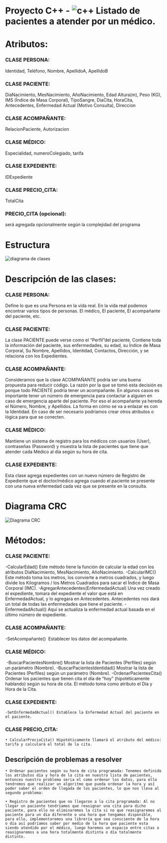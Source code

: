 # Proyecto C++ - ![c++](https://github.com/Coffee4Dogs/cpp-project/assets/59121551/d9c9e5c2-343d-4cc6-9cb0-9b24905a62f0) Listado de pacientes a atender por un médico.

# Atributos:
### CLASE PERSONA:
Identidad, Teléfono, Nombre, ApellidoA, ApellidoB
### CLASE PACIENTE:
DiaNacimiento, MesNacimiento, AñoNacimiento, Edad Altura(m), Peso (KG), IMS (Índice de Masa Corporal), TipoSangre, DiaCita, HoraCita, Antecedentes, Enfermedad Actual (Motivo Consulta), Direccion
### CLASE ACOMPAÑANTE:
RelacionPaciente, Autorizacion
### CLASE MÉDICO:
Especialidad, numeroColegiado, tarifa
### CLASE EXPEDIENTE:
IDExpediente
### CLASE PRECIO_CITA:
TotalCita
### PRECIO_CITA (opcional):
será agregada opcionalmente según la complejidad del programa


# Estructura
![diagrama de clases](https://github.com/Coffee4Dogs/cpp-project/assets/59121551/5e9e72d5-f280-49ed-ba26-12b3d2c119ad)



# Descripción de las clases: 
### CLASE PERSONA: 
Define lo que es una Persona en la vida real. En la vida real podemos encontrar varios tipos de personas. El médico, El paciente, El acompañante del paciente, etc. 
### CLASE PACIENTE: 
La clase PACIENTE puede verse como el “Perfil”del paciente. Contiene toda la información del paciente, sus enfermedades, su edad, su Índice de Masa Corporal, Su Nombre, Apellidos, Identidad, Contactos, Dirección, y se relaciona con los Expedientes.
### CLASE ACOMPAÑANTE: 
Consideramos que la clase ACOMPAÑANTE podría ser una buena propuesta para reducir código. La razón por la que se tomó esta decisión es porque todo PACIENTE podría tener un acompañante. En algunos casos es importante tener un número de emergencia para contactar a alguien en caso de emergencia aparte del paciente. Por eso el acompañante ya hereda el Número, Nombre, y Apellidos. La forma en cómo se va a enlazar es con la Identidad. En caso de ser necesario podríamos crear otros atributos o lógica para que se conecten.
### CLASE MÉDICO: 
Mantiene un sistema de registro para los médicos con usuarios (User), contraseñas (Password) y muestra la lista de pacientes que tiene que atender cada Médico al día según su hora de cita.  
### CLASE EXPEDIENTE: 
Esta clase agrega expedientes con un nuevo número de Registro de Expediente que el doctor/médico agrega cuando el paciente se presente con una nueva enfermedad cada vez que se presente en la consulta.

# Diagrama CRC
![Diagrama CRC](https://github.com/Coffee4Dogs/cpp-project/assets/59121551/3d18620a-88a7-4620-b898-e6c31adce207)

# Métodos:
### CLASE PACIENTE:
-CalcularEdad() Este método tiene la función de calcular la edad con los atributos DiaNacimiento, MesNacimiento, AñoNacimiento.
-CalcularIMC() Este método toma los metros, los convierte a metros cuadrados, y luego divide los Kilogramos / los Metros Cuadrados para sacar el Índice de Masa Corporal (IMC).
-AgregarAntecedentes(EnfermedadActual) Una vez creado el expediente, tomara del expediente el valor que está en EnfermedadActual, y lo agregara en Antecedentes. Antecedentes nos dará un total de todas las enfermedades que tiene el paciente.
-EnfermedadActual() Aquí se actualiza la enfermedad actual basada en el último número de expediente.

### CLASE ACOMPAÑANTE: 
-SetAcompañante()  Establecer los datos del acompañante.

### CLASE MÉDICO:
 -BuscarPacientesNombre() Mostrar la lista de Pacientes (Perfiles) según un parámetro (Nombre).
-BuscarPacientesIdentidad() Mostrar la lista de Pacientes (Perfiles) según un parámetro (Nombre).
-OrdenarPacientesCita() Ordenar los pacientes que tienen cita el día de “hoy” (hipotéticamente hablando) según su hora de cita. El método toma como atributo el Día y Hora de la Cita.

### CLASE EXPEDIENTE: 
	-SetEnfermedadActual() Establece la Enfermedad Actual del paciente en el paciente.
### CLASE PRECIO_CITA:
    • CalcularPrecioCita() Hipotéticamente llamará el atributo del médico: tarifa y calculará el total de la cita.



## Descripción de problemas a resolver 

    • Ordenar pacientes según su hora de cita programada: Tenemos definido los atributos día y hora de la cita en nuestra lista de pacientes, entonces nuestro problema seria el como ordenar los datos, para ello tendremos que realizar un algoritmo que pueda ordenar la hora y así poder saber el orden de llegada de los pacientes, lo que nos lleva al segundo problema:

    • Registro de pacientes que no llegaron a la cita programada: Al no llegar un paciente tendríamos que reasignar una cita para dicho paciente, para ello no eliminaremos la cita si no que reasignaremos al paciente para un dia diferente o una hora que tengamos disponible, para ello, implementaremos una librería que sea consciente de la hora o día así podríamos saber por medio de la hora que paciente esta siendo atendido por el médico, luego haremos un espacio entre citas o reasignaremos a una hora totalmente distinta o día totalmente distinto.





